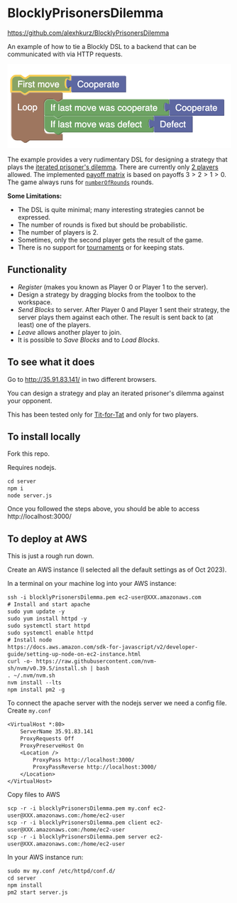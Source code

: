 # BlocklyPrisonersDilemma

https://github.com/alexhkurz/BlocklyPrisonersDilemma

An example of how to tie a Blockly DSL to a backend that can be communicated with via HTTP requests.

![Tit-for-Tat](img/TitForTat.png)

The example provides a very rudimentary DSL for designing a strategy that plays the [iterated prisoner's dilemma](https://en.wikipedia.org/wiki/Prisoner's_dilemma#The_iterated_prisoner's_dilemma). There are currently only [2 players](https://github.com/alexhkurz/BlocklyPrisonersDilemma/blob/main/src/server/game_logic.js#L4) allowed. The implemented [payoff matrix](https://github.com/alexhkurz/BlocklyPrisonersDilemma/blob/main/src/server/game_logic.js#L6) is based on payoffs $3>2>1>0$. The game always runs for [`numberOfRounds`](https://github.com/alexhkurz/BlocklyPrisonersDilemma/blob/main/src/server/game_logic.js#L16) rounds.

**Some Limitations:**

- The DSL is quite minimal; many interesting strategies cannot be expressed.
- The number of rounds is fixed but should be probabilistic.
- The number of players is 2.
- Sometimes, only the second player gets the result of the game.
- There is no support for [tournaments](https://cs.stanford.edu/people/eroberts/courses/soco/projects/1998-99/game-theory/axelrod.html) or for keeping stats.
## Functionality

- *Register* (makes you known as Player 0 or Player 1 to the server).
- Design a strategy by dragging blocks from the toolbox to the workspace.
- *Send Blocks* to server. After Player 0  and Player 1 sent their strategy, the server plays them against each other. The result is sent back to (at least) one of the players.
- *Leave* allows another player to join.
- It is possible to *Save Blocks* and to *Load Blocks*.

## To see what it does

Go to http://35.91.83.141/ in two different browsers. 

You can design a strategy and play an iterated prisoner's dilemma against your opponent.

This has been tested only for [Tit-for-Tat](img/TitForTat.png) and only for two players.

## To install locally

Fork this repo.

Requires nodejs.

```
cd server
npm i
node server.js
```

Once you followed the steps above, you should be able to access http://localhost:3000/

## To deploy at AWS

This is just a rough run down.

Create an AWS instance (I selected all the default settings as of Oct 2023).

In a terminal on your machine log into your AWS instance:

```
ssh -i blocklyPrisonersDilemma.pem ec2-user@XXX.amazonaws.com
# Install and start apache
sudo yum update -y  
sudo yum install httpd -y  
sudo systemctl start httpd
sudo systemctl enable httpd
# Install node
https://docs.aws.amazon.com/sdk-for-javascript/v2/developer-guide/setting-up-node-on-ec2-instance.html
curl -o- https://raw.githubusercontent.com/nvm-sh/nvm/v0.39.5/install.sh | bash
. ~/.nvm/nvm.sh
nvm install --lts
npm install pm2 -g
```

To connect the apache server with the nodejs server we need a config file. Create `my.conf`

```
<VirtualHost *:80>
    ServerName 35.91.83.141
    ProxyRequests Off
    ProxyPreserveHost On
    <Location />
        ProxyPass http://localhost:3000/
        ProxyPassReverse http://localhost:3000/
    </Location>
</VirtualHost>
```


Copy files to AWS
```
scp -r -i blocklyPrisonersDilemma.pem my.conf ec2-user@XXX.amazonaws.com:/home/ec2-user
scp -r -i blocklyPrisonersDilemma.pem client ec2-user@XXX.amazonaws.com:/home/ec2-user
scp -r -i blocklyPrisonersDilemma.pem server ec2-user@XXX.amazonaws.com:/home/ec2-user
```

In your AWS instance run:
```
sudo mv my.conf /etc/httpd/conf.d/
cd server
npm install
pm2 start server.js
```
